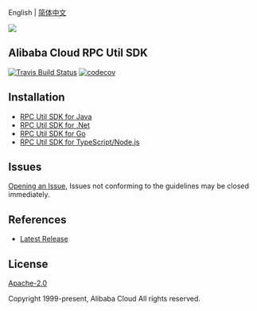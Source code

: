 English | [简体中文](README-CN.md)

![](https://aliyunsdk-pages.alicdn.com/icons/AlibabaCloud.svg)

## Alibaba Cloud RPC Util SDK
[![Travis Build Status](https://travis-ci.org/aliyun/alibabacloud-rpc-util-sdk.svg?branch=master)](https://travis-ci.org/aliyun/alibabacloud-rpc-util-sdk)
[![codecov](https://codecov.io/gh/aliyun/alibabacloud-rpc-util-sdk/branch/master/graph/badge.svg)](https://codecov.io/gh/aliyun/alibabacloud-rpc-util-sdk)
## Installation

- [RPC Util SDK for Java](./java/README.md)
- [RPC Util SDK for .Net](./csharp/README.md)
- [RPC Util SDK for Go](./golang/README.md)
- [RPC Util SDK for TypeScript/Node.js](./ts/README.md)


## Issues
[Opening an Issue](https://github.com/aliyun/alibabacloud-rpc-util-sdk/issues/new), Issues not conforming to the guidelines may be closed immediately.

## References
* [Latest Release](https://github.com/aliyun/alibabacloud-rpc-util-sdk)

## License
[Apache-2.0](http://www.apache.org/licenses/LICENSE-2.0)

Copyright 1999-present, Alibaba Cloud All rights reserved.